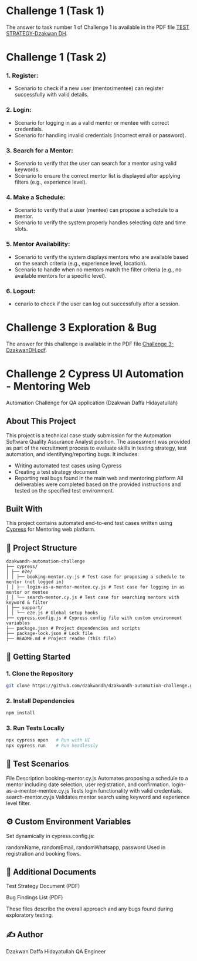 # Challenge 1 (Task 1)
The answer to task number 1 of Challenge 1 is available in the PDF file [TEST STRATEGY-Dzakwan DH](https://github.com/dzakwandh/dzakwandh-automation-challenge/blob/main/TEST%20STRATEGY-Dzakwan%20DH.pdf).

# Challenge 1 (Task 2)
### 1. Register:
* Scenario to check if a new user (mentor/mentee) can register successfully with valid details.
### 2. Login:
* Scenario for logging in as a valid mentor or mentee with correct credentials.
* Scenario for handling invalid credentials (incorrect email or password).
### 3. Search for a Mentor:
* Scenario to verify that the user can search for a mentor using valid keywords.
* Scenario to ensure the correct mentor list is displayed after applying filters (e.g., experience level).
### 4. Make a Schedule:
* Scenario to verify that a user (mentee) can propose a schedule to a mentor.
* Scenario to verify the system properly handles selecting date and time slots.
### 5. Mentor Availability:
* Scenario to verify the system displays mentors who are available based on the search criteria (e.g., experience level, location).
* Scenario to handle when no mentors match the filter criteria (e.g., no available mentors for a specific level).
### 6. Logout:
* cenario to check if the user can log out successfully after a session.

# Challenge 3 Exploration & Bug
The answer for this challenge is available in the PDF file [Challenge 3-DzakwanDH.pdf](https://github.com/dzakwandh/dzakwandh-automation-challenge/blob/main/Challenge%203-DzakwanDH.pdf). 

# Challenge 2 Cypress UI Automation - Mentoring Web

Automation Challenge for QA application (Dzakwan Daffa Hidayatullah)
## About This Project
This project is a technical case study submission for the Automation Software Quality Assurance Analyst position.
The assessment was provided as part of the recruitment process to evaluate skills in testing strategy, test automation, and identifying/reporting bugs. It includes:
* Writing automated test cases using Cypress
* Creating a test strategy document
* Reporting real bugs found in the main web and mentoring platform
All deliverables were completed based on the provided instructions and tested on the specified test environment.

## Built With
This project contains automated end-to-end test cases written using [Cypress](https://www.cypress.io/) for Mentoring web platform.
## 📁 Project Structure
```
dzakwandh-automation-challenge
├── cypress/
│ ├── e2e/
│ │ ├── booking-mentor.cy.js # Test case for proposing a schedule to mentor (not logged in)
│ │ ├── login-as-a-mentor-mentee.cy.js # Test case for logging in as mentor or mentee
│ │ └── search-mentor.cy.js # Test case for searching mentors with keyword & filter
│ ├── support/
│ │ └── e2e.js # Global setup hooks
├── cypress.config.js # Cypress config file with custom environment variables
├── package.json # Project dependencies and scripts
├── package-lock.json # Lock file
├── README.md # Project readme (this file)
```

## 🚀 Getting Started

### 1. Clone the Repository
```bash
git clone https://github.com/dzakwandh/dzakwandh-automation-challenge.git
```

### 2. Install Dependencies
```bash
npm install
```
### 3. Run Tests Locally
```bash
npx cypress open   # Run with UI
npx cypress run    # Run headlessly
```
## 🧪 Test Scenarios
File	Description
booking-mentor.cy.js	Automates proposing a schedule to a mentor including date selection, user registration, and confirmation.
login-as-a-mentor-mentee.cy.js	Tests login functionality with valid credentials.
search-mentor.cy.js	Validates mentor search using keyword and experience level filter.

## ⚙️ Custom Environment Variables
Set dynamically in cypress.config.js:

randomName, randomEmail, randomWhatsapp, password
Used in registration and booking flows.

## 📎 Additional Documents
Test Strategy Document (PDF)

Bug Findings List (PDF)

These files describe the overall approach and any bugs found during exploratory testing.

## ✍️ Author
Dzakwan Daffa Hidayatullah
QA Engineer
